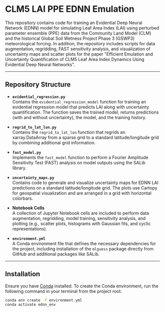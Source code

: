 # CLM5 LAI PPE EDNN Emulation

This repository contains code for training an Evidential Deep Neural Network (EDNN) model for simulating Leaf Area Index (LAI) using perturbed parameter ensemble (PPE) data from the Community Land Model (CLM)  and the historical Global Soil Wetness Project Phase 3 (GSWP3) meteorological forcing. In addition, the repository includes scripts for data augmentation, regridding, FAST sensitivity analysis, and visualization of uncertainty maps and scatter plots for the paper "Efficient Emulation and Uncertainty Quantification of CLM5 Leaf Area Index Dynamics Using Evidential Deep Neural Networks".

---

## Repository Structure

- **`evidential_regression.py`**  
  Contains the `evidential_regression_model` function for training an evidential regression model that predicts LAI along with uncertainty quantification. The function saves the trained model, returns predictions (with and without uncertainty), the model, and the training history.

- **`regrid_to_lat_lon.py`**  
  Contains the `regrid_to_lat_lon` function that regrids an xarray.DataArray from a sparse grid to a standard latitude/longitude grid by combining additional grid information.

- **`fast_model.py`**  
  Implements the `fast_model` function to perform a Fourier Amplitude Sensitivity Test (FAST) analysis on model outputs using the SALib library.

- **`uncertainty_maps.py`**  
  Contains code to generate and visualize uncertainty maps for EDNN LAI predictions on a standard latitude/longitude grid. The plots use Cartopy for geospatial visualization and are arranged in a grid with horizontal colorbars.

- **Notebook Cells**  
  A collection of Jupyter Notebook cells are included to perform data augmentation, regridding, model training, sensitivity analysis, and plotting (e.g., scatter plots, histograms with Gaussian fits, and cyclic representations).

- **`environment.yml`**  
  A Conda environment file that defines the necessary dependencies for the project, including installation of the `mlguess` package directly from GitHub and additional packages like SALib.

---

## Installation

Ensure you have [Conda](https://docs.conda.io/en/latest/) installed. To create the Conda environment, run the following command in your terminal from the project root:

```bash
conda env create -f environment.yml
conda activate ednn_env
